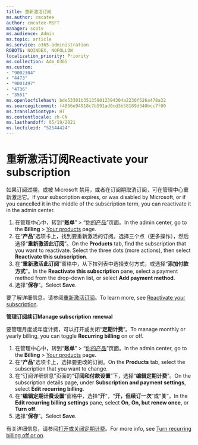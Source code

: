 ```yaml
---
title: 重新激活订阅
ms.author: cmcatee
author: cmcatee-MSFT
manager: scotv
ms.audience: Admin
ms.topic: article
ms.service: o365-administration
ROBOTS: NOINDEX, NOFOLLOW
localization_priority: Priority
ms.collection: Adm_O365
ms.custom:
- "9002304"
- "4473"
- "9001497"
- "4736"
- "3551"
ms.openlocfilehash: bde53301b351359012394304a2236f526a478a32
ms.sourcegitcommit: f4866e94918c7b591ad0cd3b58169d340bcc7f00
ms.translationtype: HT
ms.contentlocale: zh-CN
ms.lasthandoff: 05/19/2021
ms.locfileid: "52544424"
---
```

# <a name="reactivate-your-subscription"></a><span data-ttu-id="5fc38-102">重新激活订阅</span><span class="sxs-lookup"><span data-stu-id="5fc38-102">Reactivate your subscription</span></span>

<span data-ttu-id="5fc38-103">如果订阅过期，或被 Microsoft 禁用，或者在订阅期取消订阅，可在管理中心重新激活它。</span><span class="sxs-lookup"><span data-stu-id="5fc38-103">If your subscription expires, or was disabled by Microsoft, or if you cancelled it in the middle of the subscription term, you can reactivate it in the admin center.</span></span>

1. <span data-ttu-id="5fc38-104">在管理中心中，转到“**账单**” > “[你的产品](https://go.microsoft.com/fwlink/p/?linkid=842054)”页面。</span><span class="sxs-lookup"><span data-stu-id="5fc38-104">In the admin center, go to the **Billing** > [Your products](https://go.microsoft.com/fwlink/p/?linkid=842054) page.</span></span>
2. <span data-ttu-id="5fc38-p101">在“**产品**”选项卡上，找到要重新激活的订阅。选择三个点（更多操作），然后选择“**重新激活此订阅**”。</span><span class="sxs-lookup"><span data-stu-id="5fc38-p101">On the **Products** tab, find the subscription that you want to reactivate. Select the three dots (more actions), then select **Reactivate this subscription**.</span></span>
3. <span data-ttu-id="5fc38-107">在“**重新激活此订阅**”窗格中，从下拉列表中选择支付方式，或选择“**添加付款方式**”。</span><span class="sxs-lookup"><span data-stu-id="5fc38-107">In the **Reactivate this subscription** pane, select a payment method from the drop-down list, or select **Add payment method**.</span></span>
4. <span data-ttu-id="5fc38-108">选择“**保存**”。</span><span class="sxs-lookup"><span data-stu-id="5fc38-108">Select **Save**.</span></span>

<span data-ttu-id="5fc38-109">要了解详细信息，请参阅[重新激活订阅](/microsoft-365/commerce/subscriptions/reactivate-your-subscription)。</span><span class="sxs-lookup"><span data-stu-id="5fc38-109">To learn more, see [Reactivate your subscription](/microsoft-365/commerce/subscriptions/reactivate-your-subscription).</span></span>

<span data-ttu-id="5fc38-110">**管理订阅续订**</span><span class="sxs-lookup"><span data-stu-id="5fc38-110">**Manage subscription renewal**</span></span>

<span data-ttu-id="5fc38-111">要管理月度或年度计费，可以打开或关闭“**定期计费**”。</span><span class="sxs-lookup"><span data-stu-id="5fc38-111">To manage monthly or yearly billing, you can toggle **Recurring billing** on or off.</span></span>

1. <span data-ttu-id="5fc38-112">在管理中心中，转到“**账单**” > “[你的产品](https://go.microsoft.com/fwlink/p/?linkid=842054)”页面。</span><span class="sxs-lookup"><span data-stu-id="5fc38-112">In the admin center, go to the **Billing** > [Your products](https://go.microsoft.com/fwlink/p/?linkid=842054) page.</span></span>
2. <span data-ttu-id="5fc38-113">在“**产品**”选项卡上，选择要更改的订阅。</span><span class="sxs-lookup"><span data-stu-id="5fc38-113">On the **Products** tab, select the subscription that you want to change.</span></span>
3. <span data-ttu-id="5fc38-114">在“订阅详细信息”页面的“**订阅和付款设置**”下，选择“**编辑定期计费**”。</span><span class="sxs-lookup"><span data-stu-id="5fc38-114">On the subscription details page, under **Subscription and payment settings**, select **Edit recurring billing**.</span></span>
4. <span data-ttu-id="5fc38-115">在“**编辑定期计费设置**”窗格中，选择“**开**”，“**开，但续订一次**”或“**关**”。</span><span class="sxs-lookup"><span data-stu-id="5fc38-115">In the **Edit recurring billing settings** pane, select **On**, **On, but renew once**, or **Turn off**.</span></span>
5. <span data-ttu-id="5fc38-116">选择“**保存**”。</span><span class="sxs-lookup"><span data-stu-id="5fc38-116">Select **Save**.</span></span>

<span data-ttu-id="5fc38-117">有关详细信息，请参阅[打开或关闭定期计费](/microsoft-365/commerce/subscriptions/renew-your-subscription#turn-recurring-billing-off-or-on)。</span><span class="sxs-lookup"><span data-stu-id="5fc38-117">For more info, see [Turn recurring billing off or on](/microsoft-365/commerce/subscriptions/renew-your-subscription#turn-recurring-billing-off-or-on).</span></span>